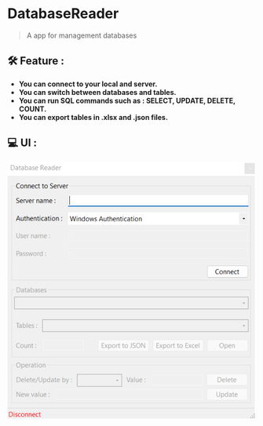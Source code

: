 # DatabaseReader
> A app for management databases
## :hammer_and_wrench:	Feature :
+ **You can connect to your local and server.**
+ **You can switch between databases and tables.**
+ **You can run SQL commands such as : SELECT, UPDATE, DELETE, COUNT.**
+ **You can export tables in .xlsx and .json files.**

## :computer:	UI :
![Screenshot of the app](https://github.com/AMIR34A/DatabaseReader/blob/master/UI/AppUI.png)
